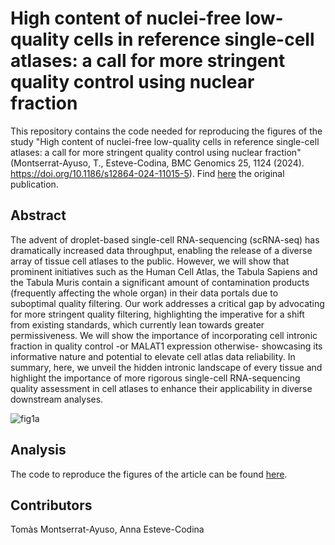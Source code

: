 # High content of nuclei-free low-quality cells in reference single-cell atlases: a call for more stringent quality control using nuclear fraction

This repository contains the code needed for reproducing the figures of the study "High content of nuclei-free low-quality cells in reference single-cell atlases: a call for more stringent quality control using nuclear fraction" (Montserrat-Ayuso, T., Esteve-Codina, BMC Genomics 25, 1124 (2024). https://doi.org/10.1186/s12864-024-11015-5). Find [here](https://bmcgenomics.biomedcentral.com/articles/10.1186/s12864-024-11015-5) the original publication.

## Abstract
The advent of droplet-based single-cell RNA-sequencing (scRNA-seq) has dramatically increased data throughput, enabling the release of a diverse array of tissue cell atlases to the public. However, we will show that prominent initiatives such as the Human Cell Atlas, the Tabula Sapiens and the Tabula Muris contain a significant amount of contamination products (frequently affecting the whole organ) in their data portals due to suboptimal quality filtering. Our work addresses a critical gap by advocating for more stringent quality filtering, highlighting the imperative for a shift from existing standards, which currently lean towards greater permissiveness. We will show the importance of incorporating cell intronic fraction in quality control -or MALAT1 expression otherwise- showcasing its informative nature and potential to elevate cell atlas data reliability. In summary, here, we unveil the hidden intronic landscape of every tissue and highlight the importance of more rigorous single-cell RNA-sequencing quality assessment in cell atlases to enhance their applicability in diverse downstream analyses.

![fig1a](https://github.com/funcgen/single_cell_atlases_quality_assessment/assets/81637440/a2722d02-c8f8-45f3-885b-9a18703fc1e7)

## Analysis
The code to reproduce the figures of the article can be found [here](https://github.com/funcgen/single_cell_atlas_quality_assessment/tree/main/code_figures).

## Contributors
Tomàs Montserrat-Ayuso, Anna Esteve-Codina

